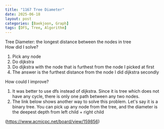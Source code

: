 ```yaml
---
title: "1167 Tree Diameter"
date: 2025-06-18
layout: post
categories: [Baekjoon, Graph]
tags: [DFS, Tree, Algorithm]
---
```


Tree Diameter: the longest distance between the nodes in tree  
How did I solve?  
1. Pick any node
2. Do dijkstra
3. Do dijkstra with the node that is furthest from the node I picked at first
4. The answer is the furthest distance from the node I did dijkstra secondly

How could I improve?  
1. It was better to use dfs instead of dijkstra. Since it is tree which does not have any cycle, there is only one path between any two nodes.
2. The link below shows another way to solve this problem. Let's say it is a binary tree. You can pick up any node from the tree, and the diameter is the deepest depth from left child + right child

(https://www.acmicpc.net/board/view/159856)
